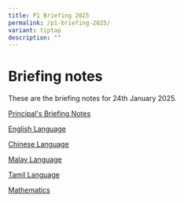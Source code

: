 ```yaml
---
title: P1 Briefing 2025
permalink: /p1-briefing-2025/
variant: tiptap
description: ""
---
```

<h1>Briefing notes</h1>
<p>These are the briefing notes for 24th January 2025.</p>
<p></p>
<p><a href="/files/x2025_P1_Curriculum_Briefing_24_Jan_23012025_v4_upload___P.pdf" rel="noopener nofollow" target="_blank">Principal's Briefing Notes</a>
</p>
<p><a href="/files/2025_EL_P1_presentation_slides_curriculum_briefing_deck_for_circulation.pdf" rel="noopener nofollow" target="_blank">English Language</a>
</p>
<p><a href="/files/2025_P1_Curriculum_Briefing_CL_24_Jan_Website__1_.pdf" rel="noopener nofollow" target="_blank">Chinese Language</a>
</p>
<p><a href="/files/P1_Curriculum_Briefing_ML_2025__website_.pdf" rel="noopener nofollow" target="_blank">Malay Language</a>
</p>
<p><a href="/files/TL_P1_Curriculum_Briefing_2025_website_TL_.pdf" rel="noopener nofollow" target="_blank">Tamil Language</a>
</p>
<p><a href="/files/P1_Mathematics_Curriculum_Briefing_2025.pdf" rel="noopener nofollow" target="_blank">Mathematics</a>
</p>